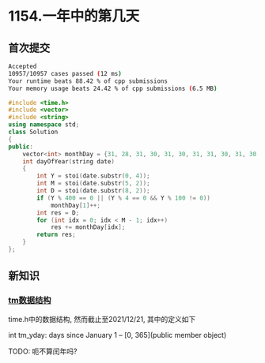 # 1154.一年中的第几天

## 首次提交

```sh
Accepted
10957/10957 cases passed (12 ms)
Your runtime beats 88.42 % of cpp submissions
Your memory usage beats 24.42 % of cpp submissions (6.5 MB)
```

```c++
#include <time.h>
#include <vector>
#include <string>
using namespace std;
class Solution
{
public:
    vector<int> monthDay = {31, 28, 31, 30, 31, 30, 31, 31, 30, 31, 30, 31};
    int dayOfYear(string date)
    {
        int Y = stoi(date.substr(0, 4));
        int M = stoi(date.substr(5, 2));
        int D = stoi(date.substr(8, 2));
        if (Y % 400 == 0 || (Y % 4 == 0 && Y % 100 != 0))
            monthDay[1]++;
        int res = D;
        for (int idx = 0; idx < M - 1; idx++)
            res += monthDay[idx];
        return res;
    }
};
```

## 新知识

### [tm数据结构](https://en.cppreference.com/w/c/chrono/tm)

time.h中的数据结构, 然而截止至2021/12/21, 其中的定义如下

int tm_yday: days since January 1 – [0, 365](public member object)

TODO: 呃不算闰年吗?
